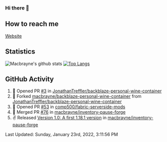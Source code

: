 ### Hi there 👋
## How to reach me
[Website](https://macbrayne.de)
<!--
Missing: Email
-->
## Statistics
![Macbrayne's github stats](https://github-readme-stats.vercel.app/api?username=macbrayne&count_private=true&show_icons=true&hide_rank=true&custom_title=macbrayne's%20GitHub%20Stats)
[![Top Langs](https://github-readme-stats.vercel.app/api/top-langs/?username=macbrayne&exclude_repo=liftron&layout=compact)](https://github.com/anuraghazra/github-readme-stats)
## GitHub Activity

<!--RECENT_ACTIVITY:start-->
1. 💪 Opened PR [#3](https://github.com/JonathanTreffler/backblaze-personal-wine-container/pull/3) in [JonathanTreffler/backblaze-personal-wine-container](https://github.com/JonathanTreffler/backblaze-personal-wine-container)
2. 🔱 Forked [macbrayne/backblaze-personal-wine-container](https://github.com/macbrayne/backblaze-personal-wine-container) from [JonathanTreffler/backblaze-personal-wine-container](https://github.com/JonathanTreffler/backblaze-personal-wine-container)
3. 💪 Opened PR [#53](https://github.com/comp500/fabric-serverside-mods/pull/53) in [comp500/fabric-serverside-mods](https://github.com/comp500/fabric-serverside-mods)
4. 🎉 Merged PR [#76](https://github.com/macbrayne/inventory-pause-forge/pull/76) in [macbrayne/inventory-pause-forge](https://github.com/macbrayne/inventory-pause-forge)
5. ✌️ Released [Version 1.0: A first 1.18.1 version](https://github.com/macbrayne/inventory-pause-forge/releases/tag/v1.0) in [macbrayne/inventory-pause-forge](https://github.com/macbrayne/inventory-pause-forge)
<!--RECENT_ACTIVITY:end-->

<!--RECENT_ACTIVITY:last_update-->
Last Updated: Sunday, January 23rd, 2022, 3:11:56 PM
<!--RECENT_ACTIVITY:last_update_end-->


<!--
**macbrayne/macbrayne** is a ✨ _special_ ✨ repository because its `README.md` (this file) appears on your GitHub profile.

Here are some ideas to get you started:

- 🔭 I’m currently working on ...
- 🌱 I’m currently learning ...
- 👯 I’m looking to collaborate on ...
- 🤔 I’m looking for help with ...
- 💬 Ask me about ...
- 📫 How to reach me: ...
- 😄 Pronouns: ...
- ⚡ Fun fact: ...
-->
